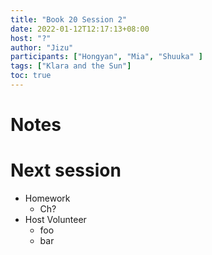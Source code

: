 ```yaml
---
title: "Book 20 Session 2"
date: 2022-01-12T12:17:13+08:00
host: "?"
author: "Jizu"
participants: ["Hongyan", "Mia", "Shuuka" ]
tags: ["Klara and the Sun"]
toc: true
---
```


# Notes


# Next session

- Homework
  - Ch?
- Host Volunteer
  - foo
  - bar
